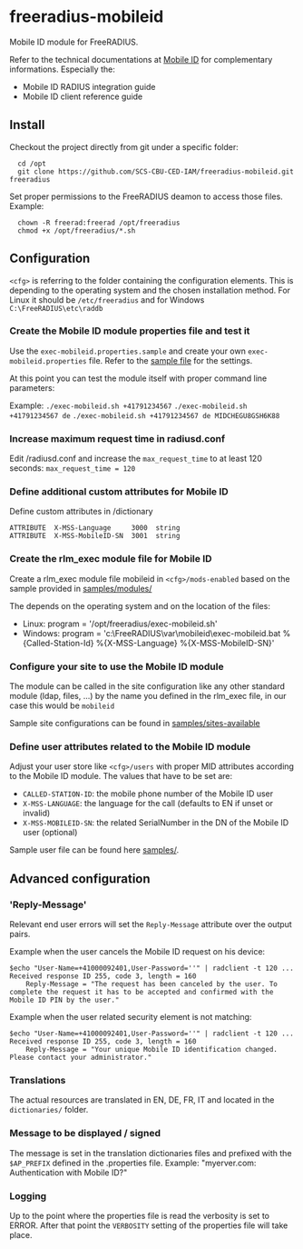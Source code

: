 freeradius-mobileid
===================

Mobile ID module for FreeRADIUS.

Refer to the technical documentations at [Mobile ID](http://swisscom.com/mid "Mobile ID") for complementary informations. Especially the:
* Mobile ID RADIUS integration guide
* Mobile ID client reference guide


## Install

Checkout the project directly from git under a specific folder:
```
  cd /opt
  git clone https://github.com/SCS-CBU-CED-IAM/freeradius-mobileid.git freeradius
```

Set proper permissions to the FreeRADIUS deamon to access those files. Example:
```
  chown -R freerad:freerad /opt/freeradius
  chmod +x /opt/freeradius/*.sh
```


## Configuration

`<cfg>` is referring to the folder containing the configuration elements. This is depending to the operating system and the chosen installation method. For Linux it should be `/etc/freeradius` and for Windows `C:\FreeRADIUS\etc\raddb`

### Create the Mobile ID module properties file and test it

Use the `exec-mobileid.properties.sample` and create your own `exec-mobileid.properties` file. Refer to the [sample file](exec-mobileid.properties.sample) for the settings.

At this point you can test the module itself with proper command line parameters:

Example:
`./exec-mobileid.sh +41791234567`
`./exec-mobileid.sh +41791234567 de`
`./exec-mobileid.sh +41791234567 de MIDCHEGU8GSH6K88`

### Increase maximum request time in radiusd.conf

Edit <cfg>/radiusd.conf and increase the `max_request_time` to at least 120 seconds: `max_request_time = 120`

### Define additional custom attributes for Mobile ID

Define custom attributes in <cfg>/dictionary
```
ATTRIBUTE  X-MSS-Language     3000  string
ATTRIBUTE  X-MSS-MobileID-SN  3001  string
```

### Create the rlm_exec module file for Mobile ID

Create a rlm_exec module file mobileid in `<cfg>/mods-enabled` based on the sample provided in [samples/modules/](samples/modules)

The <program> depends on the operating system and on the location of the files:
 * Linux: program = '/opt/freeradius/exec-mobileid.sh'
 * Windows: program = 'c:\\FreeRADIUS\\var\\mobileid\\exec-mobileid.bat %{Called-Station-Id} %{X-MSS-Language} %{X-MSS-MobileID-SN}'
 
### Configure your site to use the Mobile ID module

The module can be called in the site configuration like any other standard module (ldap, files, ...) by the name you defined in the rlm_exec file, in our case this would be `mobileid`

Sample site configurations can be found in [samples/sites-available](samples/sites-available)

### Define user attributes related to the Mobile ID module

Adjust your user store like `<cfg>/users` with proper MID attributes according to the Mobile ID module. The values that have to be set are:
* `CALLED-STATION-ID`: the mobile phone number of the Mobile ID user
* `X-MSS-LANGUAGE`: the language for the call (defaults to EN if unset or invalid)
* `X-MSS-MOBILEID-SN`: the related SerialNumber in the DN of the Mobile ID user (optional)

Sample user file can be found here [samples/](samples/users.sample).

## Advanced configuration

### 'Reply-Message'

Relevant end user errors will set the `Reply-Message` attribute over the output pairs.

Example when the user cancels the Mobile ID request on his device:
```
$echo "User-Name=+41000092401,User-Password=''" | radclient -t 120 ...
Received response ID 255, code 3, length = 160
    Reply-Message = "The request has been canceled by the user. To complete the request it has to be accepted and confirmed with the Mobile ID PIN by the user."
```

Example when the user related security element is not matching:
```
$echo "User-Name=+41000092401,User-Password=''" | radclient -t 120 ...
Received response ID 255, code 3, length = 160
    Reply-Message = "Your unique Mobile ID identification changed. Please contact your administrator."
```

### Translations

The actual resources are translated in EN, DE, FR, IT and located in the `dictionaries/` folder.

### Message to be displayed / signed

The message is set in the translation dictionaries files and prefixed with the `$AP_PREFIX` defined in the .properties file.
Example: "myerver.com: Authentication with Mobile ID?"

### Logging

Up to the point where the properties file is read the verbosity is set to ERROR. After that point the `VERBOSITY` setting of the properties file will take place.
